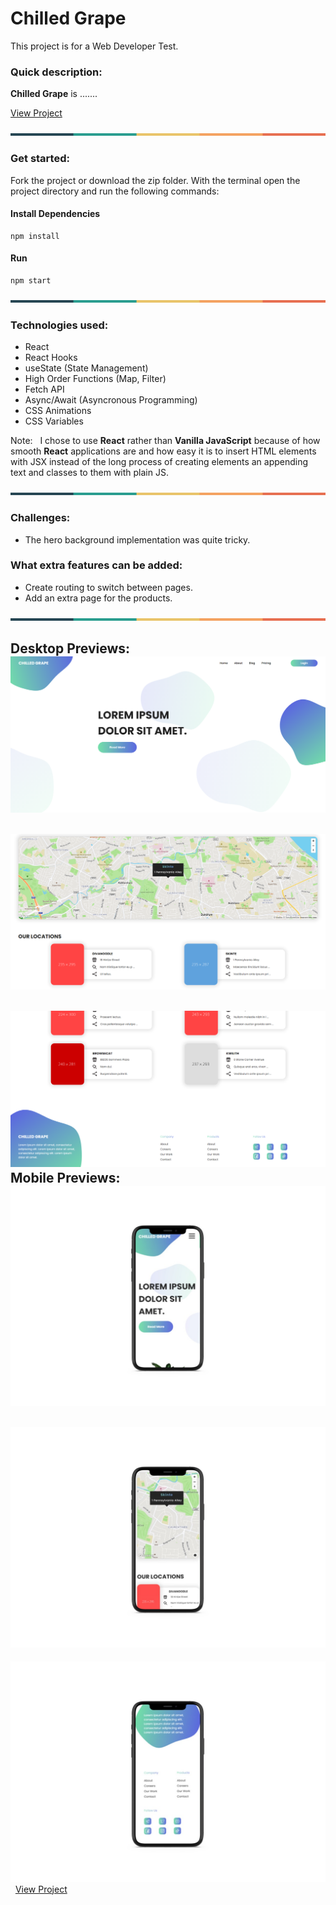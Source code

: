 # Chilled Grape

This project is for a Web Developer Test. 

### Quick description:

**Chilled Grape** is .......

[View Project](https://chilled-grape-philiphinch.vercel.app/)

![This is an image](https://raw.githubusercontent.com/philipHinch/underline/main/underline.png)

### Get started:

Fork the project or download the zip folder. With the terminal open the project directory and run the following commands:

#### Install Dependencies

```
npm install
```

#### Run

```
npm start
```

![This is an image](https://raw.githubusercontent.com/philipHinch/underline/main/underline.png)

### Technologies used:

- React
- React Hooks
- useState (State Management)
- High Order Functions (Map, Filter)
- Fetch API
- Async/Await (Asyncronous Programming)
- CSS Animations
- CSS Variables

Note: 
&nbsp;
I chose to use **React** rather than **Vanilla JavaScript** because of how smooth **React** applications are and how easy it is to insert HTML elements with JSX instead of the long process of creating elements an appending text and classes to them with plain JS.

![This is an image](https://raw.githubusercontent.com/philipHinch/underline/main/underline.png)

### Challenges:

- The hero background implementation was quite tricky.

### What extra features can be added:

- Create routing to switch between pages. 
- Add an extra page for the products.

![This is an image](https://raw.githubusercontent.com/philipHinch/underline/main/underline.png)

Desktop Previews:
&nbsp;
![This is an image](https://github.com/philipHinch/chilled_grape/blob/main/src/assets/previews/chilled_grape_desktop_preview_1.png?raw=true)
---
![This is an image](https://github.com/philipHinch/chilled_grape/blob/main/src/assets/previews/chilled_grape_desktop_preview_2.png?raw=true)
---
![This is an image](https://github.com/philipHinch/chilled_grape/blob/main/src/assets/previews/chilled_grape_desktop_preview_3.png?raw=true)
Mobile Previews:
![This is an image](https://github.com/philipHinch/chilled_grape/blob/main/src/assets/previews/chilled_grape_mobile_preview_1.jpg?raw=true)
---
![This is an image](https://github.com/philipHinch/chilled_grape/blob/main/src/assets/previews/chilled_grape_mobile_preview_2.jpg?raw=true)
---
![This is an image](https://github.com/philipHinch/chilled_grape/blob/main/src/assets/previews/chilled_grape_mobile_preview_3.jpg?raw=true)
&nbsp;
[View Project](https://chilled-grape-philiphinch.vercel.app/)
